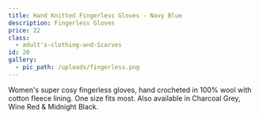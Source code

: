 ```yaml
---
title: Hand Knitted Fingerless Gloves - Navy Blue
description: Fingerless Gloves
price: 22
class:
  - adult's-clothing-and-Scarves
id: 20
gallery:
  - pic_path: /uploads/fingerless.png
---
```



Women's super cosy fingerless gloves, hand crocheted in 100% wool with cotton fleece lining. One size fits most. Also available in Charcoal Grey, Wine Red & Midnight Black.